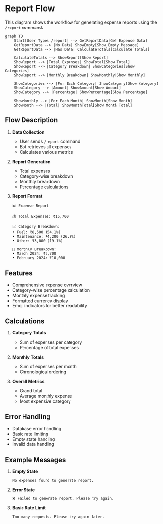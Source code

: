 # Report Flow

This diagram shows the workflow for generating expense reports using the `/report` command.

```mermaid
graph TD
    Start[User Types /report] --> GetReportData[Get Expense Data]
    GetReportData --> |No Data| ShowEmpty[Show Empty Message]
    GetReportData --> |Has Data| CalculateTotals[Calculate Totals]
    
    CalculateTotals --> ShowReport[Show Report]
    ShowReport --> |Total Expenses| ShowTotal[Show Total]
    ShowReport --> |Category Breakdown| ShowCategories[Show Categories]
    ShowReport --> |Monthly Breakdown| ShowMonthly[Show Monthly]
    
    ShowCategories --> |For Each Category| ShowCategory[Show Category]
    ShowCategory --> |Amount| ShowAmount[Show Amount]
    ShowCategory --> |Percentage| ShowPercentage[Show Percentage]
    
    ShowMonthly --> |For Each Month| ShowMonth[Show Month]
    ShowMonth --> |Total| ShowMonthTotal[Show Month Total]
```

## Flow Description

1. **Data Collection**
   - User sends `/report` command
   - Bot retrieves all expenses
   - Calculates various metrics

2. **Report Generation**
   - Total expenses
   - Category-wise breakdown
   - Monthly breakdown
   - Percentage calculations

3. **Report Format**
   ```
   📊 Expense Report

   💰 Total Expenses: ₹15,700

   📈 Category Breakdown:
   • Fuel: ₹8,500 (54.1%)
   • Maintenance: ₹4,200 (26.8%)
   • Other: ₹3,000 (19.1%)

   📅 Monthly Breakdown:
   • March 2024: ₹5,700
   • February 2024: ₹10,000
   ```

## Features

- Comprehensive expense overview
- Category-wise percentage calculation
- Monthly expense tracking
- Formatted currency display
- Emoji indicators for better readability

## Calculations

1. **Category Totals**
   - Sum of expenses per category
   - Percentage of total expenses

2. **Monthly Totals**
   - Sum of expenses per month
   - Chronological ordering

3. **Overall Metrics**
   - Grand total
   - Average monthly expense
   - Most expensive category

## Error Handling

- Database error handling
- Basic rate limiting
- Empty state handling
- Invalid data handling

## Example Messages

1. **Empty State**
   ```
   No expenses found to generate report.
   ```

2. **Error State**
   ```
   ❌ Failed to generate report. Please try again.
   ```

3. **Basic Rate Limit**
   ```
   Too many requests. Please try again later.
   ``` 